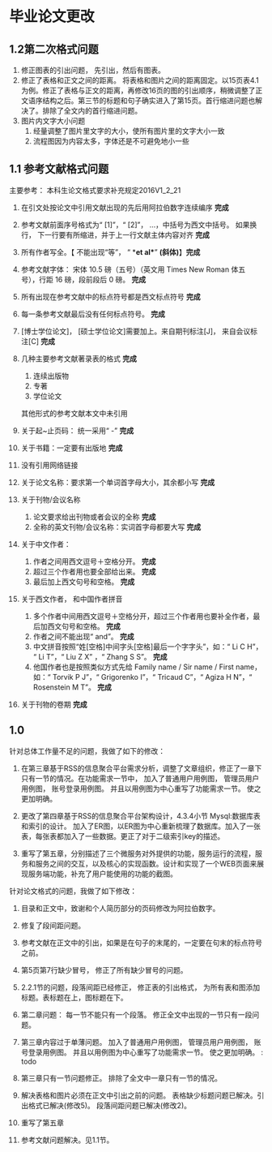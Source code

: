 # 毕业论文更改



## 1.2第二次格式问题

1. 修正图表的引出问题， 先引出，然后有图表。
2. 修正了表格和正文之间的距离。 将表格和图片之间的距离固定。以15页表4.1为例。修正了表格与正文的距离，再修改16页的图的引出顺序，稍微调整了正文语序结构之后。第三节的标题和句子确实进入了第15页。首行缩进问题也解决了。排除了全文内的首行缩进问题。
3. 图片内文字大小问题
   1. 经量调整了图片里文字的大小，使所有图片里的文字大小一致
   2. 流程图因为内容太多，字体还是不可避免地小一些




## 1.1 参考文献格式问题

主要参考： 本科生论文格式要求补充规定2016V1_2_21

1. 在引文处按论文中引用文献出现的先后用阿拉伯数字连续编序  **完成**

2. 参考文献前面序号格式为“ [1]”，“ [2]”， …，中括号为西文中括号。 如果换行， 下一行要有所缩进，并于上一行文献主体内容对齐 **完成**

3. 所有作者写全。【 不能出现“等”， “ ***et al\***” **(**斜体**)**】**完成**

4. 参考文献字体： 宋体 10.5 磅（五号）（英文用 Times New Roman 体五 号），行距 16 磅，段前段后 0 磅。 **完成**

5. 所有出现在参考文献中的标点符号都是西文标点符号 **完成**

6. 每一条参考文献最后没有任何标点符号。 **完成**

7. [博士学位论文]， [硕士学位论文]需要加上。来自期刊标注[J]， 来自会议标注[C] **完成**

8. 几种主要参考文献著录表的格式 **完成**

   1. 连续出版物
   2. 专著
   3. 学位论文

   其他形式的参考文献本文中未引用

9. 关于起~止页码： 统一采用“ -” **完成**

10. 关于书籍：一定要有出版地 **完成**

11. 没有引用网络链接

12. 关于论文名称：要求第一个单词首字母大小，其余都小写 **完成**

13. 关于刊物/会议名称

    1. 论文要求给出刊物或者会议的全称 **完成**
    2. 全称的英文刊物/会议名称：实词首字母都要大写 **完成**

14. 关于中文作者： 

    1. 作者之间用西文逗号＋空格分开。  **完成**
    2. 超过三个作者用也要全部给出来。  **完成**
    3. 最后加上西文句号和空格。 **完成**

15. 关于西文作者， 和中国作者拼音

    1. 多个作者中间用西文逗号＋空格分开，超过三个作者用也要补全作者，最后加西文句号和空格。 **完成**
    2. 作者之间不能出现“ and”。 **完成**
    3. 中文拼音按照“姓[空格]中间字头[空格]最后一个字字头”，如：“ Li C H”， “ Li T”，“ Liu Z X” ，“ Zhang S S”。 **完成**
    4. 他国作者也是按照类似方式先给 Family name / Sir name / First name，如：“ Torvik P J”，“ Grigorenko I”，“ Tricaud C”，“ Agiza
       H N”，“ Rosenstein M T”。 **完成**

16. 关于刊物的卷期 **完成**

    

## 1.0



针对总体工作量不足的问题，我做了如下的修改：

1. 在第三章基于RSS的信息聚合平台需求分析，调整了文章组织，修正了一章下只有一节的情况。在功能需求一节中， 加入了普通用户用例图， 管理员用户用例图， 账号登录用例图。 并且以用例图为中心重写了功能需求一节。 使之更加明确。

2. 更改了第四章基于RSS的信息聚合平台架构设计，4.3.4小节   Mysql:数据库表和索引的设计。 加入了ER图，以ER图为中心重新梳理了数据库。加入了一张表，每张表都加入了一些数据。更正了对于二级索引key的描述。

3. 重写了第五章，分别描述了三个微服务对外提供的功能，服务运行的流程，服务和服务之间的交互，以及核心的实现函数。设计和实现了一个WEB页面来展现服务端功能，补充了用户能使用的功能的截图。 



针对论文格式的问题，我做了如下修改：

1. 目录和正文中，致谢和个人简历部分的页码修改为阿拉伯数字。

2. 修复了段间距问题。

3. 参考文献在正文中的引出，如果是在句子的末尾的，一定要在句末的标点符号之前。

4. 第5页第7行缺少冒号， 修正了所有缺少冒号的问题。  

5. 2.2.1节的问题，段落间距已经修正， 修正表的引出格式， 为所有表和图添加标题。表标题在上，图标题在下。

6. 第二章问题： 每一节不能只有一个段落。 修正全文中出现的一节只有一段问题。

7. 第三章内容过于单薄问题。 加入了普通用户用例图， 管理员用户用例图， 账号登录用例图。 并且以用例图为中心重写了功能需求一节。 使之更加明确。 : todo 

8. 第三章只有一节问题修正。 排除了全文中一章只有一节的情况。 

9. 解决表格和图片必须在正文中引出之前的问题。 表格缺少标题问题已解决。引出格式已解决(修改5)。 段落间距问题已解决(修改2)。 

10. 重写了第五章

11. 参考文献问题解决。见1.1节。

    




